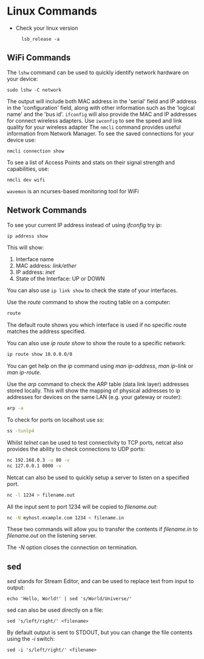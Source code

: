 # Linux Commands

- Check your linux version

        lsb_release -a

## WiFi Commands
The `lshw` command can be used to quickly identify network hardware on your device:
```
sudo lshw -C network
```
The output will include both MAC address in the 'serial' field and IP address in the 'configuration' 
field, along with other information such as the 'logical name' and the 'bus id'. `ifconfig` 
will also provide the MAC and IP addresses for connect wireless adapters. Use `iwconfig` 
to see the speed and link quality for your wireless adapter
The `nmcli` command provides useful information from Network Manager. To see the saved 
connections for your device use:
```
nmcli connection show
```
To see a list of Access Points and stats on their signal strength and capabilities, use:
```
nmcli dev wifi
```
`wavemon` is an ncurses-based monitoring tool for WiFi

## Network Commands

To see your current IP address instead of using *ifconfig* try *ip*:
```bash
ip address show
```
This will show:

1. Interface name
2. MAC address: *link/ether*
3. IP address: *inet*
4. State of the Interface: UP or DOWN

You can also use `ip link show` to check the state of your interfaces.

Use the *route* command to show the routing table on a computer:
```bash
route
```

The default route shows you which interface is used if no specific 
route matches the address specified. 

You can also use *ip route show* to show the route to a specific network:
```bash
ip route show 10.0.0.0/8
```

You can get help on the *ip* command using *man ip-address*, *man ip-link* 
or *man ip-route*. 

Use the *arp* command to check the ARP table (data link layer) addresses
stored locally. This will show the mapping of physical addresses to ip 
addresses for devices on the same LAN (e.g. your gateway or router):
```bash
arp -a 
```

To check for ports on localhost use *ss*:
```bash
ss -tunlp4
```

Whilst *telnet* can be used to test connectivity to TCP ports, netcat
also provides the ability to check connections to UDP ports:
```bash
nc 192.168.0.3 -u 80 -v
nc 127.0.0.1 8000 -v
```

Netcat can also be used to quickly setup a server to listen on a 
specified port. 
```bash 
nc -l 1234 > filename.out
```

All the input sent to port 1234 will be copied to *filename.out*:
```bash
nc -N myhost.example.com 1234 < filename.in
```

These two commands will allow you to transfer the contents if *filename.in* to *filename.out* on the listening server. 

The *-N* option closes the connection on termination.

## sed

*sed* stands for Stream Editor, and can be used to replace text from 
input to output:

    echo 'Hello, World!' | sed 's/World/Universe/'

sed can also be used directly on a file:

    sed 's/left/right/' <filename>

By default output is sent to STDOUT, but you can change the file 
contents using the *-i* switch:

    sed -i 's/left/right/' <filename>
